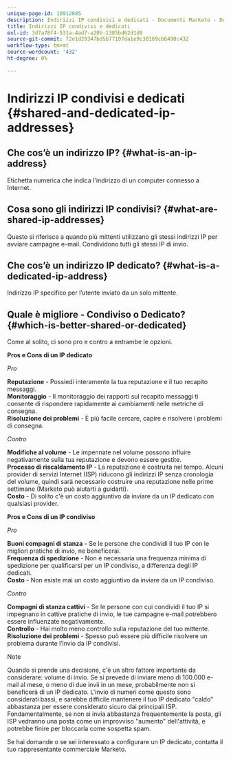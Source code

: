 ```yaml
---
unique-page-id: 10912085
description: Indirizzi IP condivisi e dedicati - Documenti Marketo - Documentazione del prodotto
title: Indirizzi IP condivisi e dedicati
exl-id: 3d7a78f4-531a-4ad7-a20b-1385bd62d1d9
source-git-commit: 72e1d29347bd5b77107da1e9c30169cb6490c432
workflow-type: tm+mt
source-wordcount: '432'
ht-degree: 0%

---
```


# Indirizzi IP condivisi e dedicati {#shared-and-dedicated-ip-addresses}

## Che cos’è un indirizzo IP? {#what-is-an-ip-address}

Etichetta numerica che indica l&#39;indirizzo di un computer connesso a Internet.

## Cosa sono gli indirizzi IP condivisi? {#what-are-shared-ip-addresses}

Questo si riferisce a quando più mittenti utilizzano gli stessi indirizzi IP per avviare campagne e-mail. Condividono tutti gli stessi IP di invio.

## Che cos’è un indirizzo IP dedicato? {#what-is-a-dedicated-ip-address}

Indirizzo IP specifico per l’utente inviato da un solo mittente.

## Quale è migliore - Condiviso o Dedicato? {#which-is-better-shared-or-dedicated}

Come al solito, ci sono pro e contro a entrambe le opzioni.

**Pros e Cons di un IP dedicato**

_Pro_

**Reputazione** - Possiedi interamente la tua reputazione e il tuo recapito messaggi.\
**Monitoraggio** - Il monitoraggio dei rapporti sul recapito messaggi ti consente di rispondere rapidamente ai cambiamenti nelle metriche di consegna.\
**Risoluzione dei problemi** - È più facile cercare, capire e risolvere i problemi di consegna.

_Contro_

**Modifiche al volume** - Le impennate nel volume possono influire negativamente sulla tua reputazione e devono essere gestite.\
**Processo di riscaldamento IP** - La reputazione è costruita nel tempo. Alcuni provider di servizi Internet (ISP) riducono gli indirizzi IP senza cronologia del volume, quindi sarà necessario costruire una reputazione nelle prime settimane (Marketo può aiutarti a guidarti).\
**Costo** - Di solito c&#39;è un costo aggiuntivo da inviare da un IP dedicato con qualsiasi provider.

**Pros e Cons di un IP condiviso**

_Pro_

**Buoni compagni di stanza** - Se le persone che condividi il tuo IP con le migliori pratiche di invio, ne beneficerai.\
**Frequenza di spedizione** - Non è necessaria una frequenza minima di spedizione per qualificarsi per un IP condiviso, a differenza degli IP dedicati.\
**Costo** - Non esiste mai un costo aggiuntivo da inviare da un IP condiviso.

_Contro_

**Compagni di stanza cattivi** - Se le persone con cui condividi il tuo IP si impegnano in cattive pratiche di invio, le tue campagne e-mail potrebbero essere influenzate negativamente.\
**Controllo** - Hai molto meno controllo sulla reputazione del tuo mittente.\
**Risoluzione dei problemi** - Spesso può essere più difficile risolvere un problema durante l’invio da IP condivisi.

>[!NOTE]
>
>Quando si prende una decisione, c&#39;è un altro fattore importante da considerare: volume di invio. Se si prevede di inviare meno di 100.000 e-mail al mese, o meno di due invii in un mese, probabilmente non si beneficerà di un IP dedicato. L&#39;invio di numeri come questo sono considerati bassi, e sarebbe difficile mantenere il tuo IP dedicato &quot;caldo&quot; abbastanza per essere considerato sicuro dai principali ISP. Fondamentalmente, se non si invia abbastanza frequentemente la posta, gli ISP vedranno una posta come un improvviso &quot;aumento&quot; dell&#39;attività, e potrebbe finire per bloccarla come sospetta spam.

Se hai domande o se sei interessato a configurare un IP dedicato, contatta il tuo rappresentante commerciale Marketo.
